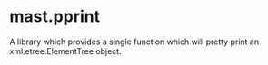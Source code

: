 # mast.pprint

A library which provides a single function which will pretty print an xml.etree.ElementTree object.
